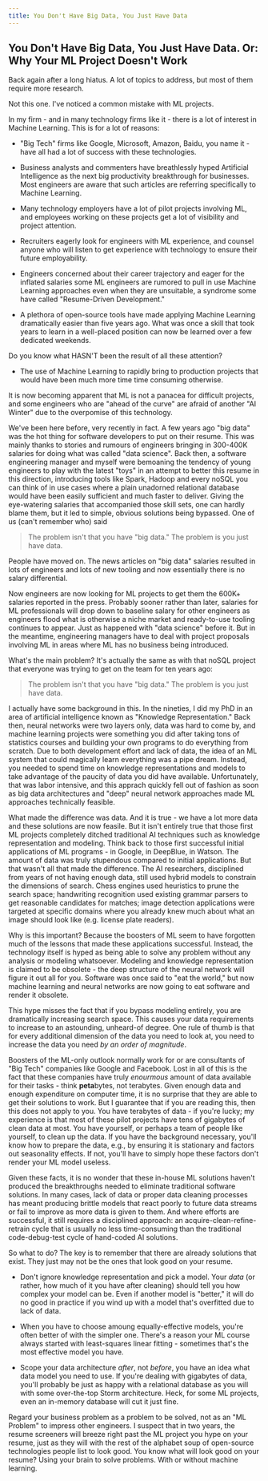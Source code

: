 ```yaml
---
title: You Don't Have Big Data, You Just Have Data
---
```


## You Don't Have Big Data, You Just Have Data. Or: Why Your ML Project Doesn't Work

Back again after a long hiatus. A lot of topics to address, but most
of them require more research.

Not this one. I've noticed a common mistake with ML projects.

In my firm - and in many technology firms like it - there is a lot of interest in
Machine Learning. This is for a lot of reasons:

* "Big Tech" firms like Google, Microsoft, Amazon, Baidu, you name it - have all
  had a lot of success with these technologies.

* Business analysts and commenters have breathlessly hyped Artificial Intelligence
  as the next big productivity breakthrough for businesses. Most engineers are aware
  that such articles are referring specifically to Machine Learning.

* Many technology employers have a lot of pilot projects involving ML, and employees
  working on these projects get a lot of visibility and project attention.

* Recruiters eagerly look for engineers with ML experience, and counsel anyone
  who will listen to get experience with technology to ensure their future
  employability.

* Engineers concerned about their career trajectory and eager for the inflated salaries
  some ML engineers are rumored to pull in use Machine Learning approaches even when
  they are unsuitable, a syndrome some have called "Resume-Driven Development."

* A plethora of open-source tools have made applying Machine Learning dramatically
  easier than five years ago. What was once a skill that took years to learn in
  a well-placed position can now be learned over a few dedicated weekends.

Do you know what HASN'T been the result of all these attention?

* The use of Machine Learning to rapidly bring to production projects that would have 
  been much more time time consuming otherwise.

It is now becoming apparent that ML is not a panacea for difficult projects, and
some engineers who are "ahead of the curve" are afraid of another "AI Winter" due
to the overpomise of this technology.

We've been here before, very recently in fact.
A few years ago "big data" was the hot thing for software developers to put on 
their resume. This was mainly thanks to stories and rumours of
engineers bringing in 300-400K salaries for doing what
was called "data science". Back then, a software engineering manager and myself were 
bemoaning the tendency of young engineers
to play with the latest "toys" in an attempt to better this resume in this
direction, introducing tools like Spark, Hadoop and every noSQL you can think of
in use cases where a plain unadorned relational database would have been easily
sufficient and much faster to deliver. Giving the eye-watering salaries that accompanied
those skill sets, one can hardly blame them, but it led to simple, obvious solutions
being bypassed. One of us (can't remember who) said

>  The problem isn't that you have "big data." The problem is
>  you just have data.

People have moved on. The news articles on "big data" salaries resulted in
lots of engineers and lots of new tooling and now essentially there is no salary
differential. 

Now engineers are now looking for ML projects to get them the 600K+ salaries  reported
in the press. Probably sooner rather than later, salaries for ML
professionals will drop down to baseline salary for other engineers as engineers
flood what is otherwise a niche market and ready-to-use tooling continues to
appear. Just as happened with "data science" before it. But in the meantime, 
engineering managers have to deal with project
proposals involving ML in areas where ML has no business being introduced.

What's the main problem? It's actually the same as with that noSQL project
that everyone was trying to get on the team for ten years ago:
 
>  The problem isn't that you have "big data." The problem is
>  you just have data.

I actually have some background in this. In the nineties, I did my PhD in
an area of artificial intelligence known as "Knowledge Representation."
Back then, neural networks were two layers only, data was hard to come by,
and machine learning projects were something you did after taking tons
of statistics courses and building your own programs to do everything from
scratch. Due to both development effort and lack of data, the idea of an
ML system that could magically learn everything was a pipe dream. Instead,
you needed to spend time on knowledge representations and models to take advantage of the paucity of
data you did have available. Unfortunately, that was labor intensive, and
this apprach quickly fell out of fashion as soon as
big data architectures and "deep" neural
network approaches made ML approaches technically feasible.

What made the difference was data. And it is true - we have a lot more data
and these solutions are now feasile. But it isn't entirely true that those
first ML projects completely ditched traditional AI techniques such as 
knowledge representation and modeling. Think back to those first successful
initial applications of ML programs - in Google, in DeepBlue, in Watson. The
amount of data was truly stupendous compared to initial applications. But
that wasn't all that made the difference. The AI researchers, disciplined
from years of not having enough data, still used hybrid models to constrain
the dimensions of search. Chess engines used
heuristics to prune the search space; handwriting recognition used existing
grammar parsers to get reasonable candidates for matches; image detection
applications were targeted at specific domains where you already knew much
about what an image should look like (e.g. license plate readers).

Why is this important? Because the boosters of ML seem to have forgotten
much of the lessons that made these applications successful. Instead, the
technology itself is hyped as being able to solve any problem without
any analysis or modeling whatsoever. Modeling and
knowledge representation is claimed to be obsolete - the deep structure of
the neural network will figure it out all for you. Software was once said
to "eat the world," but now machine learning and neural networks are now going
to eat software and render it obsolete.

This hype misses the fact that if you bypass modeling entirely, you are
dramatically increasing search space. This causes your data requirements
to increase to an astounding, unheard-of degree. One rule of thumb is 
that for every additional
dimension of the data you need to look at, you need to increase the data you
need *by an order of magnitude*.

Boosters of the ML-only outlook normally work for or are consultants of
"Big Tech" companies like Google and Facebook. Lost in all of this is the fact
that these companies have truly *enourmous* amount of data available for their
tasks - think **peta**bytes, not terabytes. Given enough data and enough expenditure
on computer time, it is no surprise that they are able to get their solutions
to work. But I guarantee that if you are reading this, then this does not
apply to you. You have terabytes of data - if you're lucky; my experience
is that most of these pilot projects have tens of gigabytes of clean data
at most. You have yourself,
or perhaps a team of people like yourself, to clean up the data. If you have the
background necessary, you'll know how to prepare the data, e.g., by ensuring 
it is stationary and factors out seasonality effects. If not,
you'll have to simply hope these factors don't render your ML model useless.

Given these facts, it is no wonder that these in-house ML solutions
haven't produced the breakthroughs needed to eliminate traditional software
solutions. In many cases, lack of data or proper data cleaning processes has
meant producing brittle models that react poorly to future data streams or fail
to improve as more data is given to them. And where efforts are successful, it
still requires a disciplined approach:
an acquire-clean-refine-retrain cycle that is usually no less time-consuming 
than the
traditional code-debug-test cycle of hand-coded AI solutions.

So what to do? The key is to remember that there are already solutions
that exist. They just may not be the ones that look good on your resume.

* Don't ignore knowledge representation and pick a model. Your *data*
(or rather, how much of it you have after cleaning) should tell you 
how complex your model can be. Even if another model is
"better," it will do no good in practice if you wind up with a model
that's overfitted due to lack of data. 

* When you have to choose amoung equally-effective models, you're often
better of with the simpler one. There's a reason your ML course
always started with least-squares linear fitting - sometimes that's the
most effective model you have.

* Scope your data architecture *after*, not *before*, you have an idea
what data model you need to use. If you're dealing with gigabytes of data,
you'll probably be just as happy with a relational database as you will
with some over-the-top Storm architecture. Heck, for some ML projects,
even an in-memory database will cut it just fine.

Regard your business problem as a problem to be 
solved, not as an "ML Problem" to impress other engineers. I suspect
that in two years, the resume screeners will breeze right past the ML
project you hype on your resume, just as they will with the rest of the
alphabet soup of open-source technologies people list to look good.
You know what will look good on your resume? Using your brain to solve
problems. With or without machine learning.
